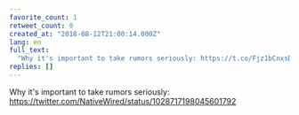```yaml
---
favorite_count: 1
retweet_count: 0
created_at: "2018-08-12T21:00:14.000Z"
lang: en
full_text:
  "Why it's important to take rumors seriously: https://t.co/Fjz1bCnxsD"
replies: []
---
```


Why it's important to take rumors seriously:
<https://twitter.com/NativeWired/status/1028717198045601792>
